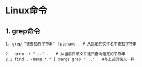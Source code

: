 # Linux命令

## 1. grep命令

```shell
1. grep "被查找的字符串" filename   # 从指定的文件名中查找字符串

2.  grep -r "..." .   # 从当前目录文件递归查询指定的字符串 
2.1 find . -name *.* | xargs grep "..."   #与上述的含义一样
```

